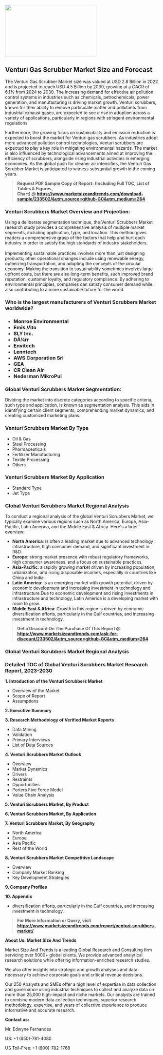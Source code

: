 <p><img class="alignnone size-medium wp-image-20088" src="https://ffe5etoiles.com/wp-content/uploads/2024/12/MST1-300x171.png" alt="" width="300" height="171" /></p><h2>Venturi Gas Scrubber Market Size and Forecast</h2><p>The Venturi Gas Scrubber Market size was valued at USD 2.8 Billion in 2022 and is projected to reach USD 4.5 Billion by 2030, growing at a CAGR of 6.1% from 2024 to 2030. The increasing demand for effective air pollution control systems in industries such as chemicals, petrochemicals, power generation, and manufacturing is driving market growth. Venturi scrubbers, known for their ability to remove particulate matter and pollutants from industrial exhaust gases, are expected to see a rise in adoption across a variety of applications, particularly in regions with stringent environmental regulations.</p><p>Furthermore, the growing focus on sustainability and emission reduction is expected to boost the market for Venturi gas scrubbers. As industries adopt more advanced pollution control technologies, Venturi scrubbers are expected to play a key role in mitigating environmental hazards. The market is also influenced by technological advancements aimed at improving the efficiency of scrubbers, alongside rising industrial activities in emerging economies. As the global push for cleaner air intensifies, the Venturi Gas Scrubber Market is anticipated to witness substantial growth in the coming years.</p></p><blockquote id="" class=""><strong>Request PDF Sample Copy of Report: (Including Full TOC, List of Tables &amp; Figures, Chart)&nbsp;@&nbsp;<strong><a href="https://www.marketsizeandtrends.com/download-sample/233502/&utm_source=github-GC&utm_medium=264" target="_blank">https://www.marketsizeandtrends.com/download-sample/233502/&utm_source=github-GC&utm_medium=264</a></strong></strong></blockquote><h3 id="" class="">Venturi Scrubbers Market&nbsp;Overview and Projection:</h3><p id="" class="">Using a deliberate segmentation technique, the Venturi Scrubbers Market research study provides a comprehensive analysis of multiple market segments, including application, type, and location. This method gives readers a comprehensive grasp of the factors that help and hurt each industry in order to satisfy the high standards of industry stakeholders. <br /> <br />Implementing sustainable practices involves more than just designing products; other operational changes include using renewable energy, optimizing transportation, and adopting the concepts of the circular economy. Making the transition to sustainability sometimes involves large upfront costs, but there are also long-term benefits, such improved brand reputation, customer loyalty, and regulatory compliance. By adhering to environmental principles, companies can satisfy consumer demand while also contributing to a more sustainable future for the world.</p><h3 id="" class="">Who is the largest manufacturers of&nbsp;Venturi Scrubbers Market worldwide?</h3><h3 class=""><p><ul><li>Monroe Environmental </li><li> Emis Vito </li><li> SLY Inc. </li><li> DÃ¼rr </li><li> Envitech </li><li> Lenntech </li><li> AWS Corporation Srl </li><li> GEA </li><li> CR Clean Air </li><li> Nederman MikroPul</li></ul></p></h3><h3 id="" class="">Global&nbsp;Venturi Scrubbers Market Segmentation:</h3><p id="" class="">Dividing the market into discrete categories according to specific criteria, such type and application, is known as segmentation analysis. This aids in identifying certain client segments, comprehending market dynamics, and creating customized marketing plans.</p><h3 id="" class="">Venturi Scrubbers Market&nbsp;By Type</h3><p><p><ul><li>Oil & Gas</li><li> Steel Processing</li><li> Pharmaceuticals</li><li> Fertilizer Manufacturing</li><li> Textile Processing</li><li> Others</p></li></ul></p></p><h3 id="" class="">Venturi Scrubbers Market&nbsp;By Application</h3><p class=""><p><ul><li>Standard Type</li><li> Jet Type</li></ul></p></p><h3 id="" class="">Global Venturi Scrubbers Market Regional Analysis</h3><p id="" class="">To conduct a regional analysis of the global Venturi Scrubbers Market, we typically examine various regions such as North America, Europe, Asia-Pacific, Latin America, and the Middle East &amp; Africa. Here's a brief overview:</p><ul><li><strong>North America</strong>: is often a leading market due to advanced technology infrastructure, high consumer demand, and significant investment in R&amp;D.</li><li><strong>Europe</strong>: strong market presence with robust regulatory frameworks, high consumer awareness, and a focus on sustainable practices.</li><li><strong>Asia-Pacific</strong>: a rapidly growing market driven by increasing population, urbanization, and rising disposable incomes, especially in countries like China and India.</li><li><strong>Latin America</strong>: is an emerging market with growth potential, driven by economic development and increasing investment in technology and infrastructure.Due to economic development and rising investments in infrastructure and technology, Latin America is a developing market with room to grow.</li><li><strong>Middle East &amp; Africa</strong>: Growth in this region is driven by economic diversification efforts, particularly in the Gulf countries, and increasing investment in technology.</li></ul><blockquote id="" class=""><strong>Get a Discount On The Purchase Of This Report @ <strong><a href="https://www.marketsizeandtrends.com/ask-for-discount/233502/&utm_source=github-GC&utm_medium=264" target="_blank">https://www.marketsizeandtrends.com/ask-for-discount/233502/&utm_source=github-GC&utm_medium=264</a></strong></strong></blockquote><h3 id="" class="">Global Venturi Scrubbers Market Regional Analysis</h3><h3 id="" class="">Detailed TOC of Global Venturi Scrubbers Market Research Report, 2023-2030</h3><p id="" class=""><strong>1. Introduction of the Venturi Scrubbers Market</strong></p><ul><li>Overview of the Market</li><li>Scope of Report</li><li>Assumptions</li></ul><p id="" class=""><strong>2. Executive Summary</strong></p><p id="" class=""><strong>3. Research Methodology of Verified Market Reports</strong></p><ul><li>Data Mining</li><li>Validation</li><li>Primary Interviews</li><li>List of Data Sources</li></ul><p id="" class=""><strong>4. Venturi Scrubbers Market Outlook</strong></p><ul><li>Overview</li><li>Market Dynamics</li><li>Drivers</li><li>Restraints</li><li>Opportunities</li><li>Porters Five Force Model</li><li>Value Chain Analysis</li></ul><p id="" class=""><strong>5. Venturi Scrubbers Market, By Product</strong></p><p id="" class=""><strong>6. Venturi Scrubbers Market, By Application</strong></p><p id="" class=""><strong>7. Venturi Scrubbers Market, By Geography</strong></p><ul><li>North America</li><li>Europe</li><li>Asia Pacific</li><li>Rest of the World</li></ul><p id="" class=""><strong>8. Venturi Scrubbers Market Competitive Landscape</strong></p><ul><li>Overview</li><li>Company Market Ranking</li><li>Key Development Strategies</li></ul><p id="" class=""><strong>9. Company Profiles</strong></p><p id="" class=""><strong>10. Appendix</strong></p><ul><li>diversification efforts, particularly in the Gulf countries, and increasing investment in technology.</li></ul><blockquote id="" class=""><strong>For More Information or Query, visit <strong><strong><a href="https://www.marketsizeandtrends.com/report/venturi-scrubbers-market/" target="_blank">https://www.marketsizeandtrends.com/report/venturi-scrubbers-market/</a></strong></strong></strong></blockquote><p id="" class=""><strong>About Us: Market Size And Trends</strong></p><p id="" class="">Market Size And Trends is a leading Global Research and Consulting firm servicing over 5000+ global clients. We provide advanced analytical research solutions while offering information-enriched research studies.</p><p id="" class="">We also offer insights into strategic and growth analyses and data necessary to achieve corporate goals and critical revenue decisions.</p><p id="" class="">Our 250 Analysts and SMEs offer a high level of expertise in data collection and governance using industrial techniques to collect and analyze data on more than 25,000 high-impact and niche markets. Our analysts are trained to combine modern data collection techniques, superior research methodology, expertise, and years of collective experience to produce informative and accurate research.</p><p id="" class=""><strong>Contact us:</strong></p><p id="" class="">Mr. Edwyne Fernandes</p><p id="" class="">US: +1 (650)-781-4080</p><p id="" class="">US Toll-Free: +1 (800)-782-1768</p>
